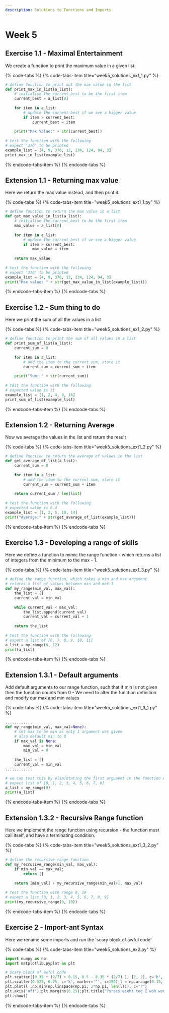 ```yaml
---
description: Solutions to Functions and Imports
---
```


# Week 5

## Exercise 1.1 - Maximal Entertainment

We create a function to print the maximum value in a given list. 

{% code-tabs %}
{% code-tabs-item title="week5\_solutions\_ex1\_1.py" %}
```python
# define function to print out the max value in the list 
def print_max_in_list(a_list):
    # initialise the current_best to be the first item
    current_best = a_list[0]
    
    for item in a_list:
        # update the current best if we see a bigger value
        if item > current_best:
            current_best = item
            
    print("Max Value:" + str(current_best))
    
# test the function with the following
# expect '376' to be printed
example_list = [4, 9, 376, 12, 234, 124, 94, 3]
print_max_in_list(example_list)
```
{% endcode-tabs-item %}
{% endcode-tabs %}

## Extension 1.1 - Returning max value

Here we return the max value instead, and then print it.

{% code-tabs %}
{% code-tabs-item title="week5\_solutions\_ext1\_1.py" %}
```python
# define function to return the max value in a list
def get_max_value_in_list(a_list):
    # initialise the current_best to be the first item
    max_value = a_list[0]
    
    for item in a_list:
        # update the current best if we see a bigger value
        if item > current_best:
            max_value = item
            
    return max_value
    
# test the function with the following
# expect '376' to be printed
example_list = [4, 9, 376, 12, 234, 124, 94, 3]
print("Max value: " + str(get_max_value_in_list(example_list)))
```
{% endcode-tabs-item %}
{% endcode-tabs %}

## Exercise 1.2 - Sum thing to do

Here we print the sum of all the values in a list

{% code-tabs %}
{% code-tabs-item title="week5\_solutions\_ex1\_2.py" %}
```python
# define function to print the sum of all values in a list
def print_sum_of_list(a_list):
    current_sum = 0
    
    for item in a_list:
        # add the item to the current sum, store it
        current_sum = current_sum + item
        
    print("Sum: " + str(current_sum))
    
# test the function with the following
# expected value is 31
example_list = [1, 2, 4, 8, 16]
print_sum_of_list(example_list)
```
{% endcode-tabs-item %}
{% endcode-tabs %}

## Extension 1.2 - Returning Average

Now we average the values in the list and return the result

{% code-tabs %}
{% code-tabs-item title="week5\_solutions\_ext1\_2.py" %}
```python
# define function to return the average of values in the list
def get_average_of_list(a_list):
    current_sum = 0
    
    for item in a_list:
        # add the item to the current sum, store it
        current_sum = current_sum + item
        
    return current_sum / len(list)
    
# test the function with the following
# expected value is 6.4
example_list = [1, 2, 5, 10, 14]
print("Average:" + str(get_average_of_list(example_list)))
```
{% endcode-tabs-item %}
{% endcode-tabs %}

## Exercise 1.3 - Developing a range of skills

Here we define a function to mimic the range function - which returns a list of integers from the minimum to the max - 1.

{% code-tabs %}
{% code-tabs-item title="week5\_solutions\_ex1\_3.py" %}
```python
# define the range function, which takes a min and max argument
# returns a list of values between min and max-1
def my_range(min_val, max_val):
    the_list = []
    current_val = min_val
    
    while current_val < max_val:
        the_list.append(current_val)
        current_val = current_val + 1
    
    return the_list
    
# test the function with the following
# expect a list of [6, 7, 8, 9, 10, 11]
a_list = my_range(6, 12)
print(a_list)
```
{% endcode-tabs-item %}
{% endcode-tabs %}

## Extension 1.3.1 - Default arguments

Add default arguments to our range function, such that if min is not given then the function counts from 0 - We need to alter the function definition and modify our max and min values

{% code-tabs %}
{% code-tabs-item title="week5\_solutions\_ext1\_3\_1.py" %}
```python
............
def my_range(min_val, max_val=None):
    # set max to be min as only 1 argument was given
    # also default min to 0
    if max_val is None:
        max_val = min_val
        min_val = 0
    
    the_list = []
    current_val = min_val
............

# we can test this by elimintating the first argument in the function call
# expect list of [0, 1, 2, 3, 4, 5, 6, 7, 8]
a_list = my_range(9)
print(a_list)
```
{% endcode-tabs-item %}
{% endcode-tabs %}

## Extension 1.3.2 - Recursive Range function

Here we implement the range function using recursion - the function must call itself, and have a terminating condition.

{% code-tabs %}
{% code-tabs-item title="week5\_solutions\_ext1\_3\_2.py" %}
```python
# define the recursive range function
def my_recrusive_range(min_val, max_val):
    if min_val == max_val:
        return []
        
    return [min_val] + my_recursive_range(min_val+1, max_val)
    
# test the function with range 0, 10
# expect a list [0, 1, 2, 3, 4, 5, 6, 7, 8, 9]
print(my_recursive_range(0, 10))
```
{% endcode-tabs-item %}
{% endcode-tabs %}

## Exercise 2 - Import-ant Syntax

Here we rename some imports and run the 'scary block of awful code'

{% code-tabs %}
{% code-tabs-item title="week5\_solutions\_ex2.py" %}
```python
import numpy as np
import matplotlib.pyplot as plt

# Scary block of awful code
plt.scatter([0.35 * (2/7) + 0.15, 0.5 - 0.35 * (2/7) ], [2, 2], c='b', marker='s', s=300 )
plt.scatter(0.325, 0.75, c='k', marker='^', s=150);l = np.arange(0.15, 0.51, 0.01)
plt.plot(l ,np.sin(np.linspace(np.pi, 2*np.pi, len(l))), c="r")
plt.axis('off');plt.margins(0.25);plt.title("?sracs eseht tog I woh wonk annaW"[::-1])
plt.show()
```
{% endcode-tabs-item %}
{% endcode-tabs %}

